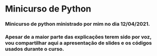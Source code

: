 # Minicurso de Python

### Minicurso de python ministrado por mim no dia 12/04/2021.
### Apesar de a maior parte das explicações terem sido por voz, vou compartilhar aqui a apresentação de slides e os códigos usados durante o curso.